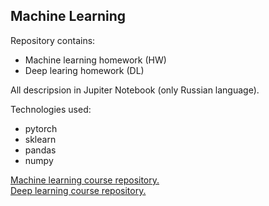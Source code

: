 Machine Learning
---
Repository contains:
- Machine learning homework (HW)
- Deep learing homework (DL)

All descripsion in Jupiter Notebook (only Russian language).


Technologies used:
- pytorch
- sklearn
- pandas
- numpy

[Machine learning course repository.](https://github.com/esokolov/ml-course-hse)
<br>[Deep learning course repository.](https://github.com/isadrtdinov/intro-to-dl-hse)
